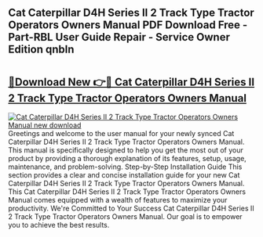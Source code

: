 ## Cat Caterpillar D4H Series II 2 Track Type Tractor Operators Owners Manual PDF Download Free - Part-RBL User Guide Repair - Service Owner Edition qnbln

# <h2><a href="http://bc48295.oget.top/?id=Cat+Caterpillar+D4H+Series+II+2+Track+Type+Tractor+Operators+Owners+Manual">🔗Download New 👉🔴 Cat Caterpillar D4H Series II 2 Track Type Tractor Operators Owners Manual</a></h2>

[![Cat Caterpillar D4H Series II 2 Track Type Tractor Operators Owners Manual new download](https://i.imgur.com/5g1atiW.png)](http://bc48295.oget.top/?id=Cat+Caterpillar+D4H+Series+II+2+Track+Type+Tractor+Operators+Owners+Manual)
Greetings and welcome to the user manual for your newly synced Cat Caterpillar D4H Series II 2 Track Type Tractor Operators Owners Manual. This manual is specifically designed to help you get the most out of your product by providing a thorough explanation of its features, setup, usage, maintenance, and problem-solving. Step-by-Step Installation Guide This section provides a clear and concise installation guide for your new Cat Caterpillar D4H Series II 2 Track Type Tractor Operators Owners Manual. This Cat Caterpillar D4H Series II 2 Track Type Tractor Operators Owners Manual comes equipped with a wealth of features to maximize your productivity. We're Committed to Your Success Cat Caterpillar D4H Series II 2 Track Type Tractor Operators Owners Manual. Our goal is to empower you to achieve the best results.
